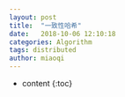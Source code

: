 ```yaml
---
layout: post
title:  "一致性哈希"
date:   2018-10-06 12:10:18
categories: Algorithm
tags: distributed
author: miaoqi
---
```


* content
{:toc}
            


    
    
    
    
    
    
    